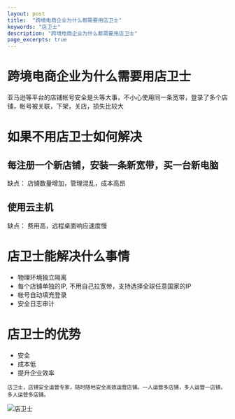 ```yaml
---
layout: post
title:  "跨境电商企业为什么都需要用店卫士"
keywords: "店卫士"
description: "跨境电商企业为什么都需要用店卫士"
page_excerpts: true
---
```


# 跨境电商企业为什么需要用店卫士

亚马逊等平台的店铺帐号安全是头等大事，不小心使用同一条宽带，登录了多个店铺，帐号被关联，下架，关店，损失比较大

# 如果不用店卫士如何解决
## 每注册一个新店铺，安装一条新宽带，买一台新电脑
缺点： 店铺数量增加，管理混乱，成本高昂
## 使用云主机
缺点： 费用高，远程桌面响应速度慢

# 店卫士能解决什么事情
* 物理环境独立隔离
* 每个店铺单独的IP, 不用自己拉宽带，支持选择全球任意国家的IP
* 帐号自动填充登录
* 安全日志审计

# 店卫士的优势
* 安全
* 成本低
* 提升企业效率

```
店卫士，店铺安全运营专家，随时随地安全高效运营店铺。一人运营多店铺，多人运营一店铺，多人运营多店铺。
```

![店卫士]({{site.baseurl}}/assets/banner.png)
